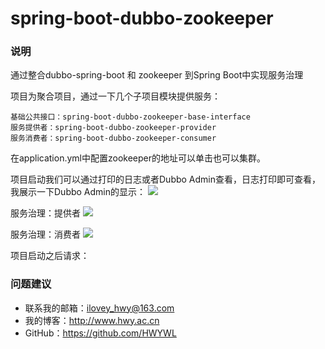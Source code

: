 # spring-boot-dubbo-zookeeper

### 说明
通过整合dubbo-spring-boot 和 zookeeper 到Spring Boot中实现服务治理

项目为聚合项目，通过一下几个子项目模块提供服务：
	
	基础公共接口：spring-boot-dubbo-zookeeper-base-interface
    服务提供者：spring-boot-dubbo-zookeeper-provider
	服务消费者：spring-boot-dubbo-zookeeper-consumer

在application.yml中配置zookeeper的地址可以单击也可以集群。

项目启动我们可以通过打印的日志或者Dubbo Admin查看，日志打印即可查看，我展示一下Dubbo Admin的显示：
![](https://i.imgur.com/WCaVKxU.jpg)

服务治理：提供者
![](https://i.imgur.com/jFB8P56.jpg)

服务治理：消费者
![](https://i.imgur.com/ZFXgkNK.jpg)

项目启动之后请求：


### 问题建议

- 联系我的邮箱：ilovey_hwy@163.com
- 我的博客：http://www.hwy.ac.cn
- GitHub：https://github.com/HWYWL